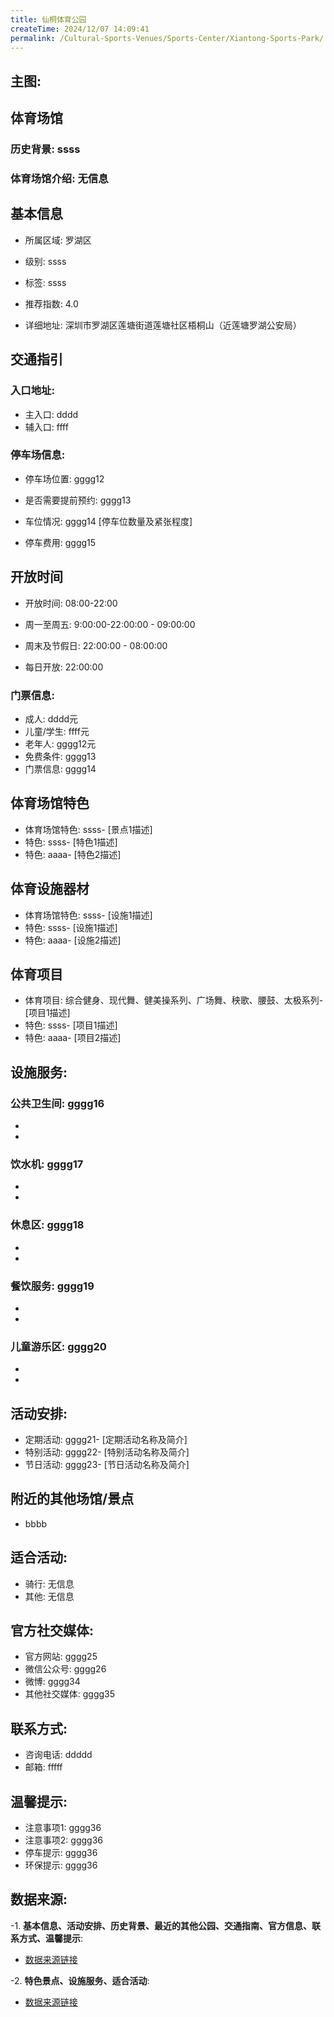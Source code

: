 ```yaml
---
title: 仙桐体育公园
createTime: 2024/12/07 14:09:41
permalink: /Cultural-Sports-Venues/Sports-Center/Xiantong-Sports-Park/
---
```


## 主图:
<ImageCard
image="https://www.sztyzx.com.cn/public/uploads/images/20240326/2f25e8521cf7b0a61acfd3518543449f.png"
title= "仙桐体育公园"
description= "ssss"
date="2024/12/07"
href="/"
author="sunshang-hl"
/>
## 体育场馆
### 历史背景: ssss
### 体育场馆介绍: 无信息
## 基本信息

- 所属区域: 罗湖区

- 级别: ssss

- 标签: ssss

- 推荐指数: 4.0

- 详细地址: 深圳市罗湖区莲塘街道莲塘社区梧桐山（近莲塘罗湖公安局）

## 交通指引

### 入口地址:
- 主入口: dddd
- 辅入口: ffff
### 停车场信息:
- 停车场位置: gggg12

- 是否需要提前预约: gggg13

- 车位情况: gggg14 [停车位数量及紧张程度]

- 停车费用: gggg15

## 开放时间
- 开放时间: 08:00-22:00

- 周一至周五: 9:00:00-22:00:00 - 09:00:00
- 周末及节假日: 22:00:00 - 08:00:00
- 每日开放: 22:00:00

### 门票信息:
- 成人: dddd元
- 儿童/学生: ffff元
- 老年人: gggg12元
- 免费条件: gggg13
- 门票信息: gggg14
## 体育场馆特色
- 体育场馆特色: ssss- [景点1描述]
- 特色: ssss- [特色1描述]
- 特色: aaaa- [特色2描述]
## 体育设施器材
- 体育场馆特色: ssss- [设施1描述]
- 特色: ssss- [设施1描述]
- 特色: aaaa- [设施2描述]
## 体育项目
- 体育项目: 综合健身、现代舞、健美操系列、广场舞、秧歌、腰鼓、太极系列- [项目1描述]
- 特色: ssss- [项目1描述]
- 特色: aaaa- [项目2描述]
## 设施服务:
### 公共卫生间: gggg16
- 
- 
### 饮水机: gggg17
- 
- 
### 休息区: gggg18
- 
- 
### 餐饮服务: gggg19
- 
- 
### 儿童游乐区: gggg20
- 
- 
## 活动安排:
- 定期活动: gggg21- [定期活动名称及简介]
- 特别活动: gggg22- [特别活动名称及简介]
- 节日活动: gggg23- [节日活动名称及简介]
## 附近的其他场馆/景点
- bbbb

## 适合活动:
- 骑行: 无信息
- 其他: 无信息

## 官方社交媒体:
- 官方网站: gggg25
- 微信公众号: gggg26
- 微博: gggg34
- 其他社交媒体: gggg35

## 联系方式:
- 咨询电话: ddddd 
- 邮箱: fffff

## 温馨提示:
- 注意事项1: gggg36
- 注意事项2: gggg36
- 停车提示: gggg36
- 环保提示: gggg36

## 数据来源:
-1. **基本信息、活动安排、历史背景、最近的其他公园、交通指南、官方信息、联系方式、温馨提示**:
- [数据来源链接](http://wtl.sz.gov.cn/ggfw/tyl/zytycgylb/index.html)

-2. **特色景点、设施服务、适合活动**:
- [数据来源链接](http://wtl.sz.gov.cn/ggfw/tyl/zytycgylb/index.html)

